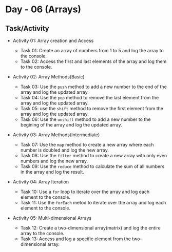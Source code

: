 # Day - 06 (Arrays)

## Task/Activity

- Activity 01: Array creation and Access

  - Task 01: Create an array of numbers from 1 to 5 and log the array to the console.
  - Task 02: Access the first and last elements of the array and log them to the console.

- Activity 02: Array Methods(Basic)

  - Task 03: Use the <code>push</code> method to add a new number to the end of the array and log the updated array.
  - Task 04: Use the <code>pop</code> method to remove the last element from the array and log the updated array.
  - Task 05: use the <code>shift</code> method to remove the first element from the array and log the updated array.
  - Task 06: Use the <code>unshift</code> method to add a new number to the begining of the array and log the updated array.

- Activity 03: Array Methods(Intermediate)

  - Task 07: Use the <code>map</code> method to create a new array where each number is doubled and log the new array.
  - Task 08: Use the <code>filter</code> method to create a new array with only even numbers and log the new array.
  - Task 09: Use the <code>reduce</code> method to calculate the sum of all numbers in the array and log the result.

- Activity 04: Array Iteration

  - Task 10: Use a <code>for</code> loop to iterate over the array and log each element to the console.
  - Task 11: Use the <code>forEach</code> metod to iterate over the array and log each element to the console.

- Activity 05: Multi-dimensional Arrays
  - Task 12: Create a two-dimensional array(matrix) and log the entire array to the console.
  - Task 13: Access and log a specific element from the two-dimensional array.
